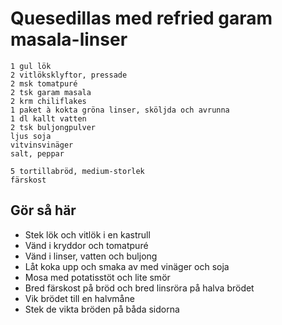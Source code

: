 # Quesedillas med refried garam masala-linser
```
1 gul lök
2 vitlöksklyftor, pressade
2 msk tomatpuré
2 tsk garam masala
2 krm chiliflakes
1 paket à kokta gröna linser, sköljda och avrunna 
1 dl kallt vatten
2 tsk buljongpulver
ljus soja
vitvinsvinäger
salt, peppar

5 tortillabröd, medium-storlek
färskost
```

## Gör så här
* Stek lök och vitlök i en  kastrull
* Vänd i kryddor och tomatpuré
* Vänd i linser, vatten och buljong
* Låt koka upp och smaka av med vinäger och soja
* Mosa med potatisstöt och lite smör
* Bred färskost på bröd och bred linsröra på halva brödet
* Vik brödet till en halvmåne
* Stek de vikta bröden på båda sidorna
